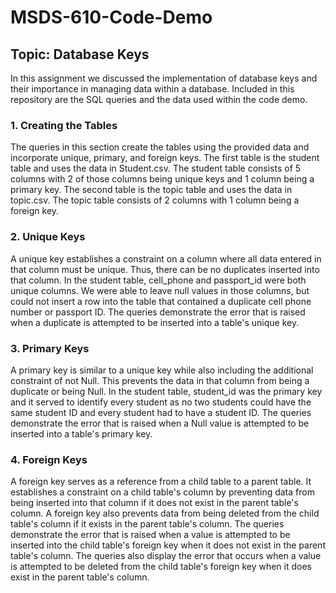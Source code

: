 # MSDS-610-Code-Demo

## Topic: Database Keys

In this assignment we discussed the implementation of database keys and their importance in managing data within a database. Included in this repository are the SQL queries and the data used within the code demo.

### 1. Creating the Tables
The queries in this section create the tables using the provided data and incorporate unique, primary, and foreign keys. The first table is the student table and uses the data in Student.csv. The student table consists of 5 columns with 2 of those columns being unique keys and 1 column being a primary key. The second table is the topic table and uses the data in topic.csv. The topic table consists of 2 columns with 1 column being a foreign key.

### 2. Unique Keys
A unique key establishes a constraint on a column where all data entered in that column must be unique. Thus, there can be no duplicates inserted into that column. In the student table, cell_phone and passport_id were both unique columns. We were able to leave null values in those columns, but could not insert a row into the table that contained a duplicate cell phone number or passport ID. The queries demonstrate the error that is raised when a duplicate is attempted to be inserted into a table's unique key.

### 3. Primary Keys
A primary key is similar to a unique key while also including the additional constraint of not Null. This prevents the data in that column from being a duplicate or being Null. In the student table, student_id was the primary key and it served to identify every student as no two students could have the same student ID and every student had to have a student ID. The queries demonstrate the error that is raised when a Null value is attempted to be inserted into a table's primary key.

### 4. Foreign Keys
A foreign key serves as a reference from a child table to a parent table. It establishes a constraint on a child table's column by preventing data from being inserted into that column if it does not exist in the parent table's column. A foreign key also prevents data from being deleted from the child table's column if it exists in the parent table's column. The queries demonstrate the error that is raised when a value is attempted to be inserted into the child table's foreign key when it does not exist in the parent table's column. The queries also display the error that occurs when a value is attempted to be deleted from the child table's foreign key when it does exist in the parent table's column.

